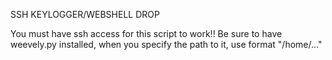 SSH KEYLOGGER/WEBSHELL DROP

You must have ssh access for this script to work!!
Be sure to have weevely.py installed, when you specify the path to it, use format "/home/..."
